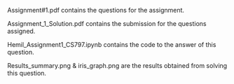 Assignment#1.pdf contains the questions for the assignment.

Assignment_1_Solution.pdf contains the submission for the questions assigned.

Hemil_Assignment1_CS797.ipynb contains the code to the answer of this question.

Results_summary.png & iris_graph.png are the results obtained from solving this question.
